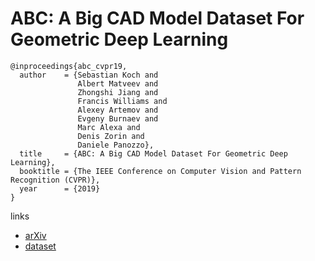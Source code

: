 # ABC: A Big CAD Model Dataset For Geometric Deep Learning

```
@inproceedings{abc_cvpr19,
  author    = {Sebastian Koch and
               Albert Matveev and
               Zhongshi Jiang and
               Francis Williams and
               Alexey Artemov and
               Evgeny Burnaev and
               Marc Alexa and
               Denis Zorin and
               Daniele Panozzo},
  title     = {ABC: A Big CAD Model Dataset For Geometric Deep Learning},
  booktitle = {The IEEE Conference on Computer Vision and Pattern Recognition (CVPR)},
  year      = {2019}
}
```

links
- [arXiv](https://arxiv.org/abs/1812.06216)
- [dataset](https://cs.nyu.edu/~zhongshi/publication/abc-dataset/)
